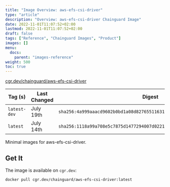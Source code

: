 ```yaml
---
title: "Image Overview: aws-efs-csi-driver"
type: "article"
description: "Overview: aws-efs-csi-driver Chainguard Image"
date: 2022-11-01T11:07:52+02:00
lastmod: 2022-11-01T11:07:52+02:00
draft: false
tags: ["Reference", "Chainguard Images", "Product"]
images: []
menu:
  docs:
    parent: "images-reference"
weight: 500
toc: true
---
```


[cgr.dev/chainguard/aws-efs-csi-driver](https://github.com/chainguard-images/images/tree/main/images/aws-efs-csi-driver)

| Tag (s)       | Last Changed | Digest                                                                    |
|---------------|--------------|---------------------------------------------------------------------------|
|  `latest-dev` | July 19th    | `sha256:4a999aaacd9602b0bd1a08d82765511631dcfb27f76fc574096fff5982ebb1c9` |
|  `latest`     | July 14th    | `sha256:1118a99a708e5c7875d1477294007d0221735dadf8b3f7d9bffa2a579115659f` |



Minimal images for aws-efs-csi-driver.

## Get It

The image is available on `cgr.dev`:

```
docker pull cgr.dev/chainguard/aws-efs-csi-driver:latest
```

